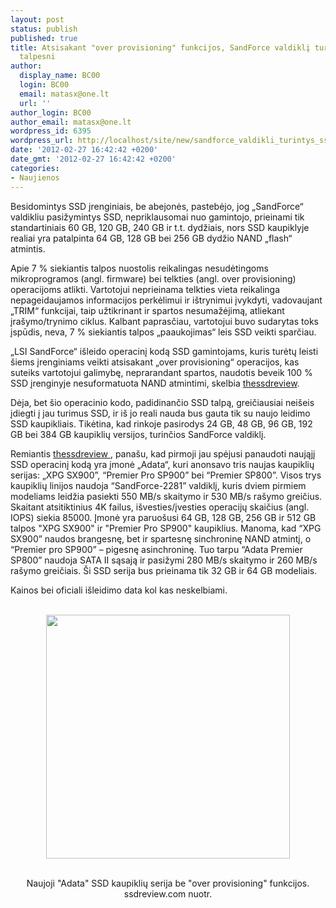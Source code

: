 ```yaml
---
layout: post
status: publish
published: true
title: Atsisakant "over provisioning" funkcijos, SandForce valdiklį turintys SSD bus
  talpesni
author:
  display_name: BC00
  login: BC00
  email: matasx@one.lt
  url: ''
author_login: BC00
author_email: matasx@one.lt
wordpress_id: 6395
wordpress_url: http://localhost/site/new/sandforce_valdikli_turintys_ssd_nuo_siol_bus_talpesni/
date: '2012-02-27 16:42:42 +0200'
date_gmt: '2012-02-27 16:42:42 +0200'
categories:
- Naujienos
---
```

<p>
	Besidomintys SSD įrenginiais, be abejonės, pastebėjo, jog „SandForce“ valdikliu pasižymintys SSD, nepriklausomai nuo gamintojo, prieinami tik standartiniais 60 GB, 120 GB, 240 GB ir t.t. dydžiais, nors SSD kaupiklyje realiai yra patalpinta 64 GB, 128 GB bei 256 GB dydžio NAND „flash“ atmintis.</p>
<p>
	Apie 7 % siekiantis talpos nuostolis reikalingas nesudėtingoms mikroprogramos (angl. firmware) bei telkties (angl. over provisioning) operacijoms atlikti. Vartotojui neprieinama telkties vieta reikalinga nepageidaujamos informacijos perkėlimui ir ištrynimui įvykdyti, vadovaujant „TRIM“ funkcijai, taip užtikrinant ir spartos nesumažėjimą, atliekant įrašymo/trynimo ciklus. Kalbant paprasčiau, vartotojui buvo sudarytas toks įspūdis, neva, 7 % siekiantis talpos „paaukojimas“ leis SSD veikti sparčiau.</p>
<p>
	„LSI SandForce“ išleido operacinį kodą SSD gamintojams, kuris turėtų leisti šiems įrenginiams veikti atsisakant „over provisioning“ operacijos, kas suteiks vartotojui galimybę, neprarandant spartos, naudotis beveik 100 % SSD įrenginyje nesuformatuota NAND atmintimi, skelbia <a href=http://thessdreview.com/latest-buzz/lsi-releases-code-to-manufacturers-new-increased-capacity-sandforce-driven-ssds-hit-the-streets/">thessdreview</a>.</p>
<p>
	Dėja, bet šio operacinio kodo, padidinančio SSD talpą, greičiausiai neišeis įdiegti į jau turimus SSD, ir iš jo reali nauda bus gauta tik su naujo leidimo SSD kaupikliais. Tikėtina, kad rinkoje pasirodys 24 GB, 48 GB, 96 GB, 192 GB bei 384 GB kaupiklių versijos, turinčios SandForce valdiklį.</p>
<p>
	Remiantis <a href=thessdreview http://thessdreview.com/latest-buzz/adata-first-to-release-new-higher-capacity-sandforce-driven-ssd-line/"> thessdreview </a>, panašu, kad pirmoji jau spėjusi panaudoti naująjį SSD operacinį kodą yra įmonė „Adata“, kuri anonsavo tris naujas kaupiklių serijas: „XPG SX900”, “Premier Pro SP900” bei “Premier SP800”. Visos trys kaupiklių linijos naudoja “SandForce-2281” valdiklį, kuris dviem pirmiem modeliams leidžia pasiekti 550 MB/s skaitymo ir 530 MB/s rašymo greičius. Skaitant atsitiktinius 4K failus, išvesties/įvesties operacijų skaičius (angl. IOPS) siekia 85000. Įmonė yra paruošusi 64 GB, 128 GB, 256 GB ir 512 GB talpos "XPG SX900" ir "Premier Pro SP900" kaupiklius. Manoma, kad “XPG SX900” naudos brangesnę, bet ir spartesnę sinchroninę NAND atmintį, o “Premier pro SP900” – pigesnę asinchroninę. Tuo tarpu “Adata Premier SP800” naudoja SATA II sąsają ir pasižymi 280 MB/s skaitymo ir 260 MB/s rašymo greičiais. Ši SSD serija bus prieinama tik 32 GB ir 64 GB modeliais.</p>
<p>
	Kainos bei oficiali išleidimo data kol kas neskelbiami.</p>
<p><center><br />
	<img alt="" src="http://technews.lt/userfiles/ADATA_XPG_SX900.jpg" style="width: 390px; height: 390px;" /></p>
<p></center><br />
<center><span class="saltinis">Naujoji "Adata" SSD kaupiklių serija be "over provisioning" funkcijos. ssdreview.com nuotr.</span></center></p>
